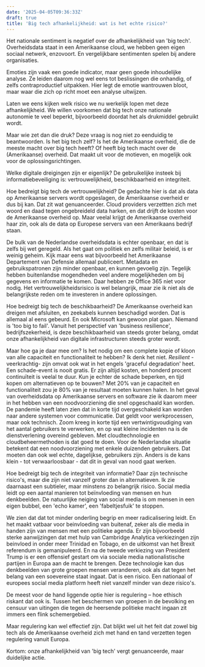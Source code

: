 ```yaml
---
date: '2025-04-05T09:36:33Z'
draft: true
title: 'Big tech afhankelijkheid: wat is het echte risico?'
---
```


Het nationale sentiment is negatief over de afhankelijkheid van 'big tech'. Overheidsdata staat in een Amerikaanse cloud, we hebben geen eigen sociaal netwerk, enzovoort. En vergelijkbare sentimenten spelen bij andere organisaties.

Emoties zijn vaak een goede indicator, maar geen goede inhoudelijke analyse.
Ze leiden daarom nog wel eens tot beslissingen die onhandig, of zelfs contraproductief uitpakken. Hier legt de emotie wantrouwen bloot, maar waar die zich op richt moet een analyse uitwijzen.

Laten we eens kijken welk risico we nu werkelijk lopen met deze afhankelijkheid.
We willen voorkomen dat big tech onze nationale autonomie te veel beperkt, bijvoorbeeld doordat het als drukmiddel gebruikt wordt.

Maar wie zet dan die druk? Deze vraag is nog niet zo eenduidig te beantwoorden. Is het big tech zelf? Is het de Amerikaanse overheid, die de meeste macht over big tech heeft? Of heeft big tech macht over de (Amerikaanse) overheid. Dat maakt uit voor de motieven, en mogelijk ook voor de oplossingsrichtingen.

Welke digitale dreigingen zijn er eigenlijk? De gebruikelijke insteek bij informatiebeveiliging is: vertrouwelijkheid, beschikbaarheid en integriteit.

Hoe bedreigt big tech de vertrouwelijkheid? De gedachte hier is dat als data op Amerikaanse servers wordt opgeslagen, de Amerikaanse overheid er dus bij kan.
Dat zit wat genuanceerder. Cloud providers verzettten zich met woord en daad tegen ongebreideld data harken, en dat drijft de kosten voor de Amerikaanse overheid op.
Maar veelal krijgt de Amerikaanse overheid haar zin, ook als de data op Europese servers van een Amerikaans bedrijf staan.

De bulk van de Nederlandse overheidsdata is echter openbaar, en dat is zelfs bij wet geregeld. Als het gaat om politiek en zelfs militair beleid, is er weinig geheim. Kijk maar eens wat bijvoorbeeld het Amerikaanse Departement van Defensie allemaal publiceert. Metadata en gebruikspatronen zijn minder openbaar, en kunnen gevoelig zijn.
Tegelijk hebben buitenlandse mogendheden veel andere mogelijkheden om bij gegevens en informatie te komen. Daar hebben ze Office 365 niet voor nodig.
Het vertrouwelijkheidsrisico is wel belangrijk, maar zie ik niet als de belangrijkste reden om te investeren in andere oplossingen.

Hoe bedreigt big tech de beschikbaarheid? De Amerikaanse overheid kan dreigen met afsluiten, en zeekabels kunnen beschadigd worden. Dat is allemaal al eens gebeurd. En ook Microsoft kan gewoon plat gaan. Niemand is 'too big to fail'. Vanuit het perspectief van 'business resilience', bedrijfszekerheid, is deze beschikbaarheid van steeds groter belang, omdat onze afhankelijkheid van digitale infrastructuren steeds groter wordt.

Maar hoe ga je daar mee om? Is het nodig om een complete kopie of kloon van alle capaciteit en functionaliteit te hebben? Ik denk het niet. _Resilient_ -veerkrachtig- zijn omvat ook wat in het engels 'graceful degradation' heet. Een schade-event is nooit gratis. Er zijn altijd kosten, en honderd procent continuïteit is veelal te duur. Kun je echter de schade beperken, en tijd kopen om alternatieven op te bouwen? Met 20% van je capaciteit en functionaliteit zou je 80% van je resultaat moeten kunnen halen.
In het geval van overheidsdata op Amerikaanse servers en software zie ik daarom meer in het hebben van een noodvoorziening die snel opgeschaald kan worden.
De pandemie heeft laten zien dat in korte tijd overgeschakeld kan worden naar andere systemen voor communicatie. Dat geldt voor werkprocessen, maar ook technisch. Zoom kreeg in korte tijd een vertwintigvoudiging van het aantal gebruikers te verwerken, en op wat kleine incidenten na is de dienstverlening overeind gebleven. Met cloudtechnologie en cloudbeheermethoden is dat goed te doen. Voor de Nederlandse situatie betekent dat een noodvoorziening met enkele duizenden gebruikers.
Dat moeten dan ook wel echte, dagelijkse, gebruikers zijn. Anders is de kans klein - tot verwaarloosbaar - dat dit in geval van nood gaat werken.

Hoe bedreigt big tech de integriteit van informatie? Daar zijn technische risico's, maar die zijn niet vanzelf groter dan in alternatieven. Ik zie daarnaast een subtieler, maar minstens zo belangrijk risico. Social media leidt op een aantal manieren tot beïnvloeding van mensen en hun denkbeelden. De natuurlijke neiging van social media is om mensen in een eigen bubbel, een 'echo kamer', een 'fabeltjesfuik' te stoppen.

We zien dat dat tot minder onderling begrip en meer radicalisering leidt. En het maakt vatbaar voor beinvloeding van buitenaf, zeker als die media in handen zijn van mensen met een politieke agenda. Er zijn bijvoorbeeld sterke aanwijzingen dat met hulp van Cambridge Analytica verkiezingen zijn beinvloed in onder meer Trinidad en Tobago, en de uitkomst van het Brexit referendum is gemanipuleerd. En na de tweede verkiezing van President Trump is er een offensief gestart om via sociale media nationalistische partijen in Europa aan de macht te brengen.
Deze technologie kan dus denkbeelden van grote groepen mensen veranderen, ook als dat tegen het belang van een soevereine staat ingaat. Dat is een risico.
Een nationaal of europees social media platform heeft niet vanzelf minder van deze risico's.

De meest voor de hand liggende optie hier is regulering – hoe ethisch riskant dat ook is.
Tussen het beschermen van groepen in de bevolking en censuur van uitingen die tegen de heersende politieke macht ingaan zit immers een flink schemergebied.

Maar regulering kan wel effectief zijn. Dat blijkt wel uit het feit dat zowel big tech als de Amerikaanse overheid zich met hand en tand verzetten tegen regulering vanuit Europa.

Kortom: onze afhankelijkheid van 'big tech' vergt genuanceerde, maar duidelijke actie.
